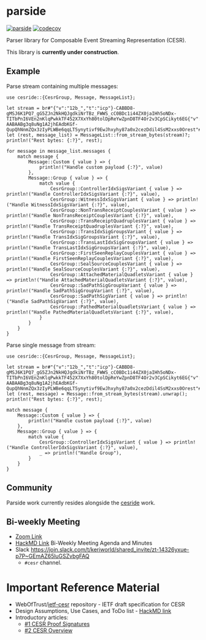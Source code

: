 # parside

[![parside](https://github.com/WebOfTrust/parside/actions/workflows/test.yml/badge.svg)](https://github.com/WebOfTrust/parside/actions/workflows/test.yml)
[![codecov](https://codecov.io/gh/WebOfTrust/parside/branch/main/graph/badge.svg?token=L8K7H1XXQS)](https://codecov.io/gh/WebOfTrust/parside)

Parser library for Composable Event Streaming Representation (CESR).

This library is **currently under construction**.

## Example

Parse stream containing multiple messages:

```
use cesride::{CesrGroup, Message, MessageList};

let stream = br#"{"v":"12b_","t":"icp"}-CABBD8-gMSJ6K1PQ7_gG5ZJn2NkHQJgdkiNrTBz_FWWS_cC0BDc1i44ZX0jaIHh5oNDx-TITbPnI6VEn2nKlqPwkkTF452X7XxYh80tolDpReYwZpnD8TF4Or2v3CpSCikyt6EG{"v":"81b_","t":"tcp"}-AABAABg3q8uNg1A2jhEAdbKGf-QupQhNnmZQx3zIyPLWBe6qqLT5ynytivf9EwJhxyhy87a0x2cezDdil4SsM2xxs0Orest"#;
let (rest, message_list) = MessageList::from_stream_bytes(stream)?;
println!("Rest bytes: {:?}", rest);

for message in message_list.messages {
    match message {
        Message::Custom { value } => {
            println!("Handle custom payload {:?}", value)
        },
        Message::Group { value } => {
            match value {
                CesrGroup::ControllerIdxSigsVariant { value } => println!("Handle ControllerIdxSigsVariant {:?}", value),
                CesrGroup::WitnessIdxSigsVariant { value } => println!("Handle WitnessIdxSigsVariant {:?}", value),
                CesrGroup::NonTransReceiptCouplesVariant { value } => println!("Handle NonTransReceiptCouplesVariant {:?}", value),
                CesrGroup::TransReceiptQuadruplesVariant { value } => println!("Handle TransReceiptQuadruplesVariant {:?}", value),
                CesrGroup::TransIdxSigGroupsVariant { value } => println!("Handle TransIdxSigGroupsVariant {:?}", value),
                CesrGroup::TransLastIdxSigGroupsVariant { value } => println!("Handle TransLastIdxSigGroupsVariant {:?}", value),
                CesrGroup::FirstSeenReplayCouplesVariant { value } => println!("Handle FirstSeenReplayCouplesVariant {:?}", value),
                CesrGroup::SealSourceCouplesVariant { value } => println!("Handle SealSourceCouplesVariant {:?}", value),
                CesrGroup::AttachedMaterialQuadletsVariant { value } => println!("Handle AttachedMaterialQuadletsVariant {:?}", value),
                CesrGroup::SadPathSigGroupVariant { value } => println!("Handle SadPathSigGroupVariant {:?}", value),
                CesrGroup::SadPathSigVariant { value } => println!("Handle SadPathSigVariant {:?}", value),
                CesrGroup::PathedMaterialQuadletsVariant { value } => println!("Handle PathedMaterialQuadletsVariant {:?}", value),
            }
        }
    }
}
```

Parse single message from stream:
```
use cesride::{CesrGroup, Message, MessageList};

let stream = br#"{"v":"12b_","t":"icp"}-CABBD8-gMSJ6K1PQ7_gG5ZJn2NkHQJgdkiNrTBz_FWWS_cC0BDc1i44ZX0jaIHh5oNDx-TITbPnI6VEn2nKlqPwkkTF452X7XxYh80tolDpReYwZpnD8TF4Or2v3CpSCikyt6EG{"v":"81b_","t":"tcp"}-AABAABg3q8uNg1A2jhEAdbKGf-QupQhNnmZQx3zIyPLWBe6qqLT5ynytivf9EwJhxyhy87a0x2cezDdil4SsM2xxs0Orest"#;
let (rest, message) = Message::from_stream_bytes(stream).unwrap();
println!("Rest bytes: {:?}", rest);

match message {
    Message::Custom { value } => {
        println!("Handle custom payload {:?}", value)
    },
    Message::Group { value } => {
        match value {
            CesrGroup::ControllerIdxSigsVariant { value } => println!("Handle ControllerIdxSigsVariant {:?}", value),
            _ => println!("Handle Group"),
        }
    }
}
```

## Community

Parside work currently resides alongside the [cesride](https://github.com/WebOfTrust/cesride) work.

## Bi-weekly Meeting
- [Zoom Link](https://us06web.zoom.us/j/88102305873?pwd=Wm01TEJKUWc0aE51a0QzZ2hNbTV2Zz09)
- [HackMD Link](https://hackmd.io/UQaEI0w8Thy_xRF7oYX03Q?view) Bi-Weekly Meeting Agenda and Minutes
- Slack https://join.slack.com/t/keriworld/shared_invite/zt-14326yxue-p7P~GEmAZ65luGSZvbgFAQ
    - `#cesr` channel.

# Important Reference Material
- WebOfTrust/[ietf-cesr](https://github.com/WebOfTrust/ietf-cesr) repository - IETF draft specification for CESR
- Design Assumptions, Use Cases, and ToDo list - [HackMD link](https://hackmd.io/W2Z39cuSSTmD2TovVLvAPg?view)
- Introductory articles:
    - [#1 CESR Proof Signatures](https://medium.com/happy-blockchains/cesr-proof-signatures-are-the-segwit-of-authentic-data-in-keri-e891c83e070a)
    - [#2 CESR Overview](https://medium.com/happy-blockchains/cesr-one-of-sam-smiths-inventions-is-as-controversial-as-genius-d757f36b88f8)